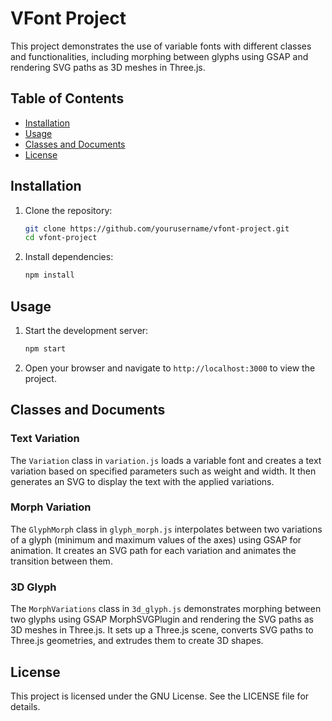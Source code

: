 # VFont Project

This project demonstrates the use of variable fonts with different classes and functionalities, including morphing between glyphs using GSAP and rendering SVG paths as 3D meshes in Three.js.

## Table of Contents

- [Installation](#installation)
- [Usage](#usage)
- [Classes and Documents](#classes-and-documents)
- [License](#license)

## Installation

1. Clone the repository:
    ```sh
    git clone https://github.com/yourusername/vfont-project.git
    cd vfont-project
    ```

2. Install dependencies:
    ```sh
    npm install
    ```

## Usage

1. Start the development server:
    ```sh
    npm start
    ```

2. Open your browser and navigate to `http://localhost:3000` to view the project.

## Classes and Documents

### Text Variation

The `Variation` class in `variation.js` loads a variable font and creates a text variation based on specified parameters such as weight and width. It then generates an SVG to display the text with the applied variations.

### Morph Variation

The `GlyphMorph` class in `glyph_morph.js` interpolates between two variations of a glyph (minimum and maximum values of the axes) using GSAP for animation. It creates an SVG path for each variation and animates the transition between them.

### 3D Glyph

The `MorphVariations` class in `3d_glyph.js` demonstrates morphing between two glyphs using GSAP MorphSVGPlugin and rendering the SVG paths as 3D meshes in Three.js. It sets up a Three.js scene, converts SVG paths to Three.js geometries, and extrudes them to create 3D shapes.

## License

This project is licensed under the GNU License. See the LICENSE file for details.
